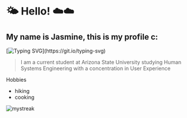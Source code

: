# 🌤️ Hello! ☁️☁️
## My name is Jasmine, this is my profile c:
[![Typing SVG](https://readme-typing-svg.demolab.com?font=Noto+Sans&weight=500&size=45&pause=800&color=F7ED74&vCenter=true&width=450&lines=Hello+!+C%3A;welcome+to+my+page+!)](https://git.io/typing-svg)
>I am a current student at Arizona State University studying Human Systems Engineering with a concentration in User Experience

Hobbies
- hiking
- cooking

<img src="https://github-readme-streak-stats.herokuapp.com/?user=jndupree&theme=lightyellow-dark" alt="mystreak"/>



 <!--
**jndupree/jndupree** is a ✨ _special_ ✨ repository because its `README.md` (this file) appears on your GitHub profile.

Here are some ideas to get you started:

- 🔭 I’m currently working on ...
- 🌱 I’m currently learning ...
- 👯 I’m looking to collaborate on ...
- 🤔 I’m looking for help with ...
- 💬 Ask me about ...
- 📫 How to reach me: ...
- 😄 Pronouns: ...
- ⚡ Fun fact: ...
-->
